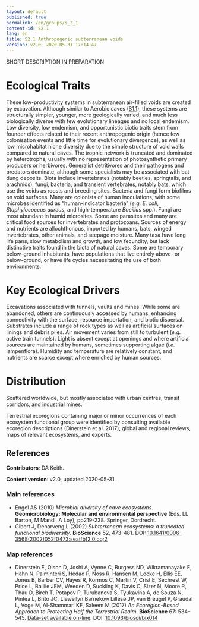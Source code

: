 ```yaml
---
layout: default
published: true
permalink: /en/groups/s_2_1
content-id: S2.1
lang: en
title: S2.1 Anthropogenic subterranean voids
version: v2.0, 2020-05-31 17:14:47
---
```


SHORT DESCRIPTION IN PREPARATION

# Ecological Traits
 
These low-productivity systems in subterranean air-filled voids are created by excavation. Although similar to Aerobic caves ([S1.1](/explore/groups/S1.1)), these systems are structurally simpler, younger, more geologically varied, and much less biologically diverse with few evolutionary lineages and no local endemism. Low diversity, low endemism, and opportunistic biotic traits stem from founder effects related to their recent anthropogenic origin (hence few colonisation events and little time for evolutionary divergence), as well as low microhabitat niche diversity due to the simple structure of void walls compared to natural caves. The trophic network is truncated and dominated by heterotrophs, usually with no representation of photosynthetic primary producers or herbivores. Generalist detritivores and their pathogens and predators dominate, although some specialists may be associated with bat dung deposits. Biota include invertebrates (notably beetles, springtails, and arachnids), fungi, bacteria, and transient vertebrates, notably bats, which use the voids as roosts and breeding sites. Bacteria and fungi form biofilms on void surfaces. Many are colonists of human inoculations, with some microbes identified as “human-indicator bacteria” (_e.g._ <i>E. coli</i>, <i>Staphylococcus aureus</i>, and high-temperature <i>Bacillus</i> spp.). Fungi are most abundant in humid microsites. Some are parasites and many are critical food sources for invertebrates and protozoans. Sources of energy and nutrients are allochthonous, imported by humans, bats, winged invertebrates, other animals, and seepage moisture. Many taxa have long life pans, slow metabolism and growth, and low fecundity, but lack distinctive traits found in the biota of natural caves. Some are temporary below-ground inhabitants, have populations that live entirely above- or below-ground, or have life cycles necessitating the use of both environments. 
 
# Key Ecological Drivers
 
Excavations associated with tunnels, vaults and mines. While some are abandoned, others are continuously accessed by humans, enhancing connectivity with the surface, resource importation, and biotic dispersal. Substrates include a range of rock types as well as artificial surfaces on linings and debris piles. Air movement varies from still to turbulent (_e.g._ active train tunnels). Light is absent except at openings and where artificial sources are maintained by humans, sometimes supporting algae (_i.e._ lampenflora). Humidity and temperature are relatively constant, and nutrients are scarce except where enriched by human sources.
 
# Distribution
 
Scattered worldwide, but mostly associated with urban centres, transit corridors, and industrial mines.

Terrestrial ecoregions containing major or minor occurrences of each ecosystem functional group were identified by consulting available ecoregion descriptions (Dinerstein et al. 2017), global and regional reviews, maps of relevant ecosystems, and experts.

## References

**Contributors**: DA Keith.

**Content version**: v2.0, updated 2020-05-31.

### Main references
* Engel AS  (2010) *Microbial diversity of cave ecosystems*. **Geomicrobiology: Molecular and environmental perspective** (Eds. LL Barton, M Mandl, A Loy), pp219-238. Springer, Dordrecht.
* Gibert J, Deharveng L  (2002) *Subterranean ecosystems: a truncated functional biodiversity*. **BioScience** 52, 473-481. DOI: [10.1641/0006-3568(2002)052[0473:seatfb]2.0.co;2](http://doi.org/10.1641/0006-3568(2002)052[0473:seatfb]2.0.co;2)

### Map references
* Dinerstein E, Olson D, Joshi A, Vynne C, Burgess ND, Wikramanayake E, Hahn N, Palminteri S, Hedao P, Noss R, Hansen M, Locke H, Ellis EE, Jones B, Barber CV, Hayes R, Kormos C, Martin V, Crist E, Sechrest W, Price L, Baillie JEM, Weeden D, Suckling K, Davis C, Sizer N, Moore R, Thau D, Birch T, Potapov P, Turubanova S, Tyukavina A, de Souza N, Pintea L, Brito JC, Llewellyn Barnekow Lillesø JP, van Breugel P, Graudal L, Voge M, Al-Shammari KF, Saleem M  (2017) *An Ecoregion-Based Approach to Protecting Half the Terrestrial Realm*. **BioScience** 67: 534–545. [Data-set available on-line](https://ecoregions2017.appspot.com/). DOI: [10.1093/biosci/bix014](http://doi.org/10.1093/biosci/bix014)


